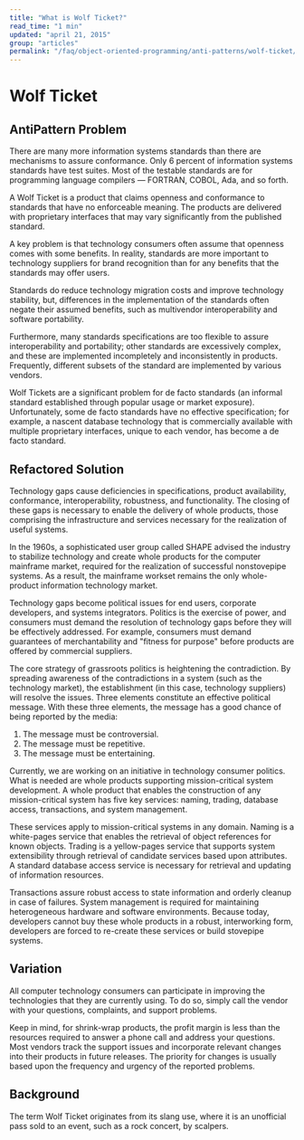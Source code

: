 ```yaml
---
title: "What is Wolf Ticket?"
read_time: "1 min"
updated: "april 21, 2015"
group: "articles"
permalink: "/faq/object-oriented-programming/anti-patterns/wolf-ticket/"
---
```


# Wolf Ticket

## AntiPattern Problem

There are many more information systems standards than there are mechanisms to assure conformance. Only 6 percent of information systems standards have test suites. Most of the testable standards are for programming language compilers — FORTRAN, COBOL, Ada, and so forth.

A Wolf Ticket is a product that claims openness and conformance to standards that have no enforceable meaning. The products are delivered with proprietary interfaces that may vary significantly from the published standard.

A key problem is that technology consumers often assume that openness comes with some benefits. In reality, standards are more important to technology suppliers for brand recognition than for any benefits that the standards may offer users.

Standards do reduce technology migration costs and improve technology stability, but, differences in the implementation of the standards often negate their assumed benefits, such as multivendor interoperability and software portability.

Furthermore, many standards specifications are too flexible to assure interoperability and portability; other standards are excessively complex, and these are implemented incompletely and inconsistently in products. Frequently, different subsets of the standard are implemented by various vendors.

Wolf Tickets are a significant problem for de facto standards (an informal standard established through popular usage or market exposure). Unfortunately, some de facto standards have no effective specification; for example, a nascent database technology that is commercially available with multiple proprietary interfaces, unique to each vendor, has become a de facto standard.

## Refactored Solution

Technology gaps cause deficiencies in specifications, product availability, conformance, interoperability, robustness, and functionality. The closing of these gaps is necessary to enable the delivery of whole products, those comprising the infrastructure and services necessary for the realization of useful systems.

In the 1960s, a sophisticated user group called SHAPE advised the industry to stabilize technology and create whole products for the computer mainframe market, required for the realization of successful nonstovepipe systems. As a result, the mainframe workset remains the only whole-product information technology market.

Technology gaps become political issues for end users, corporate developers, and systems integrators. Politics is the exercise of power, and consumers must demand the resolution of technology gaps before they will be effectively addressed. For example, consumers must demand guarantees of merchantability and "fitness for purpose" before products are offered by commercial suppliers.

The core strategy of grassroots politics is heightening the contradiction. By spreading awareness of the contradictions in a system (such as the technology market), the establishment (in this case, technology suppliers) will resolve the issues. Three elements constitute an effective political message. With these three elements, the message has a good chance of being reported by the media:

1. The message must be controversial.
2. The message must be repetitive.
3. The message must be entertaining.

Currently, we are working on an initiative in technology consumer politics. What is needed are whole products supporting mission-critical system development. A whole product that enables the construction of any mission-critical system has five key services: naming, trading, database access, transactions, and system management.

These services apply to mission-critical systems in any domain. Naming is a white-pages service that enables the retrieval of object references for known objects. Trading is a yellow-pages service that supports system extensibility through retrieval of candidate services based upon attributes. A standard database access service is necessary for retrieval and updating of information resources.

Transactions assure robust access to state information and orderly cleanup in case of failures. System management is required for maintaining heterogeneous hardware and software environments. Because today, developers cannot buy these whole products in a robust, interworking form, developers are forced to re-create these services or build stovepipe systems.

## Variation

All computer technology consumers can participate in improving the technologies that they are currently using. To do so, simply call the vendor with your questions, complaints, and support problems.

Keep in mind, for shrink-wrap products, the profit margin is less than the resources required to answer a phone call and address your questions. Most vendors track the support issues and incorporate relevant changes into their products in future releases. The priority for changes is usually based upon the frequency and urgency of the reported problems.

## Background

The term Wolf Ticket originates from its slang use, where it is an unofficial pass sold to an event, such as a rock concert, by scalpers.